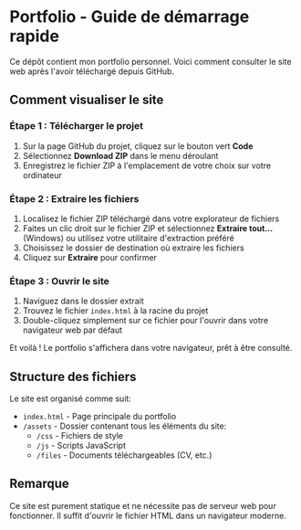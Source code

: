 # Portfolio - Guide de démarrage rapide

Ce dépôt contient mon portfolio personnel. Voici comment consulter le site web après l'avoir téléchargé depuis GitHub.

## Comment visualiser le site

### Étape 1 : Télécharger le projet

1. Sur la page GitHub du projet, cliquez sur le bouton vert **Code**
2. Sélectionnez **Download ZIP** dans le menu déroulant
3. Enregistrez le fichier ZIP à l'emplacement de votre choix sur votre ordinateur

### Étape 2 : Extraire les fichiers

1. Localisez le fichier ZIP téléchargé dans votre explorateur de fichiers
2. Faites un clic droit sur le fichier ZIP et sélectionnez **Extraire tout...** (Windows) ou utilisez votre utilitaire d'extraction préféré
3. Choisissez le dossier de destination où extraire les fichiers
4. Cliquez sur **Extraire** pour confirmer

### Étape 3 : Ouvrir le site

1. Naviguez dans le dossier extrait
2. Trouvez le fichier `index.html` à la racine du projet
3. Double-cliquez simplement sur ce fichier pour l'ouvrir dans votre navigateur web par défaut

Et voilà ! Le portfolio s'affichera dans votre navigateur, prêt à être consulté.

## Structure des fichiers

Le site est organisé comme suit:
- `index.html` - Page principale du portfolio
- `/assets` - Dossier contenant tous les éléments du site:
  - `/css` - Fichiers de style
  - `/js` - Scripts JavaScript
  - `/files` - Documents téléchargeables (CV, etc.)

## Remarque

Ce site est purement statique et ne nécessite pas de serveur web pour fonctionner. Il suffit d'ouvrir le fichier HTML dans un navigateur moderne.
